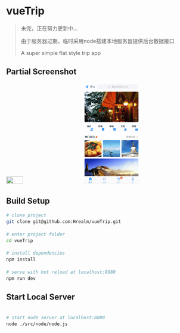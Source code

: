 # vueTrip

> 未完，正在努力更新中...
>
> 由于服务器过期，临时采用node搭建本地服务器提供后台数据接口
>
> A  super simple flat style trip app

## Partial Screenshot

<img src="src/node/img/result/vueTrip.gif" width="30%" height="30%"/>&emsp;&emsp;&emsp;&emsp;<img src="src/node/img/result/tripCart.gif" width="30%" height="30%"/>

## Build Setup

``` bash
# clone project
git clone git@github.com:Hrealm/vueTrip.git

# enter project folder
cd vueTrip

# install dependencies
npm install

# serve with hot reload at localhost:8080
npm run dev

```
## Start Local Server

```bash

# start node server at localhost:8008
node ./src/node/node.js

```

